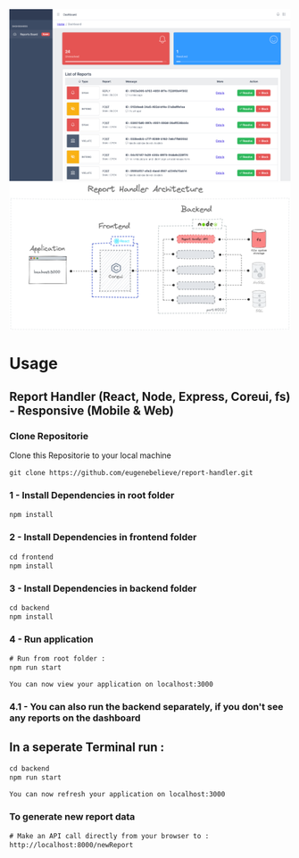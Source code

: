 <img src="frontend/public/images/dashboard.png" alt="dashboard">

<img src="frontend/public/images/report_handler_archi.png" alt="Report Handler Architecture">

# Usage

## Report Handler (React, Node, Express, Coreui, fs) - Responsive (Mobile & Web)

### Clone Repositorie

Clone this Repositorie to your local machine

```
git clone https://github.com/eugenebelieve/report-handler.git
```
### 1 - Install Dependencies in root folder

```
npm install
```

### 2 - Install Dependencies in frontend folder

```
cd frontend
npm install
```

### 3 - Install Dependencies in backend folder

```
cd backend
npm install
```

### 4 - Run application

```
# Run from root folder :
npm run start
```

```
You can now view your application on localhost:3000
```

### 4.1 - You can also run the backend separately, if you don't see any reports on the dashboard
## In a seperate Terminal run :
```
cd backend
npm run start
```

```
You can now refresh your application on localhost:3000
```

### To generate new report data

```
# Make an API call directly from your browser to :
http://localhost:8000/newReport
```
